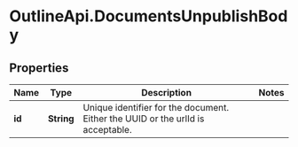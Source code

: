 # OutlineApi.DocumentsUnpublishBody

## Properties
Name | Type | Description | Notes
------------ | ------------- | ------------- | -------------
**id** | **String** | Unique identifier for the document. Either the UUID or the urlId is acceptable. | 
